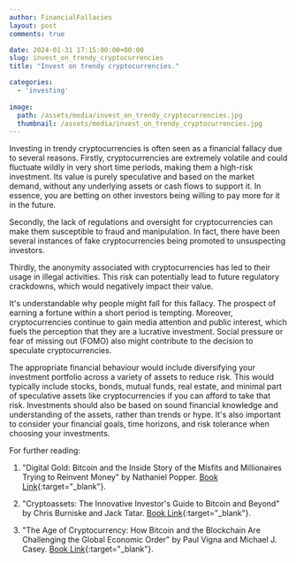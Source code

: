 ```yaml
---
author: FinancialFallacies
layout: post
comments: true

date: 2024-01-31 17:15:00:00+00:00  
slug: invest_on_trendy_cryptocurrencies
title: "Invest on trendy cryptocurrencies."

categories:
  - 'investing'
  
image:
  path: /assets/media/invest_on_trendy_cryptocurrencies.jpg
  thumbnail: /assets/media/invest_on_trendy_cryptocurrencies.jpg
---
```


Investing in trendy cryptocurrencies is often seen as a financial fallacy due to several reasons. Firstly, cryptocurrencies are extremely volatile and could fluctuate wildly in very short time periods, making them a high-risk investment. Its value is purely speculative and based on the market demand, without any underlying assets or cash flows to support it. In essence, you are betting on other investors being willing to pay more for it in the future. 

Secondly, the lack of regulations and oversight for cryptocurrencies can make them susceptible to fraud and manipulation. In fact, there have been several instances of fake cryptocurrencies being promoted to unsuspecting investors. 

Thirdly, the anonymity associated with cryptocurrencies has led to their usage in illegal activities. This risk can potentially lead to future regulatory crackdowns, which would negatively impact their value.

It's understandable why people might fall for this fallacy. The prospect of earning a fortune within a short period is tempting. Moreover, cryptocurrencies continue to gain media attention and public interest, which fuels the perception that they are a lucrative investment. Social pressure or fear of missing out (FOMO) also might contribute to the decision to speculate cryptocurrencies.

The appropriate financial behaviour would include diversifying your investment portfolio across a variety of assets to reduce risk. This would typically include stocks, bonds, mutual funds, real estate, and minimal part of speculative assets like cryptocurrencies if you can afford to take that risk. Investments should also be based on sound financial knowledge and understanding of the assets, rather than trends or hype. It's also important to consider your financial goals, time horizons, and risk tolerance when choosing your investments.

For further reading:

1. "Digital Gold: Bitcoin and the Inside Story of the Misfits and Millionaires Trying to Reinvent Money" by Nathaniel Popper. [Book Link](https://www.amazon.com/Digital-Gold-Bitcoin-Millionaires-Reinvent/dp/006236250X/ref=nosim?tag=financialfall-20){:target="_blank"}.
   
2. "Cryptoassets: The Innovative Investor's Guide to Bitcoin and Beyond" by Chris Burniske and Jack Tatar. [Book Link](https://www.amazon.com/Cryptoassets-Innovative-Investors-Bitcoin-Beyond/dp/1260026671/ref=nosim?tag=financialfall-20){:target="_blank"}.

3. "The Age of Cryptocurrency: How Bitcoin and the Blockchain Are Challenging the Global Economic Order" by Paul Vigna and Michael J. Casey. [Book Link](https://www.amazon.it/Age-Cryptocurrency-Blockchain-Challenging-Economic/dp/1250081556/ref=nosim?tag=financialfall-20){:target="_blank"}.

